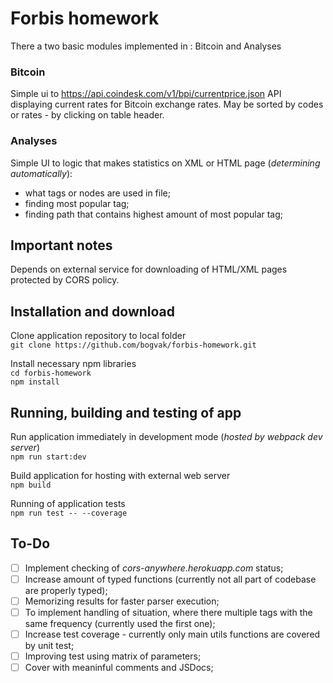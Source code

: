 # Forbis homework
There a two basic modules implemented in : Bitcoin and Analyses
### Bitcoin
Simple ui to https://api.coindesk.com/v1/bpi/currentprice.json API displaying current rates for Bitcoin exchange rates.
May be sorted by codes or rates - by clicking on table header.
### Analyses
Simple UI to logic that makes statistics on XML or HTML page (*determining automatically*):
- what tags or nodes are used in file;
- finding most popular tag;
- finding path that contains highest amount of most popular tag;
## Important notes
Depends on external service for downloading of HTML/XML pages protected by CORS policy.

## Installation and download
Clone application repository to local folder  
`git clone https://github.com/bogvak/forbis-homework.git`

Install necessary npm libraries  
`cd forbis-homework`  
`npm install`

## Running, building and testing of app

Run application immediately in development mode (*hosted by webpack dev server*)  
`npm run start:dev`

Build application for hosting with external web server  
`npm build`

Running of application tests  
`npm run test -- --coverage`

## To-Do
 - [ ] Implement checking of *cors-anywhere.herokuapp.com* status;
 - [ ] Increase amount of typed functions (currently not all part of codebase are properly typed);
 - [ ] Memorizing results for faster parser execution;
 - [ ] To implement handling of situation, where there multiple tags with the same frequency (currently used the first one);
 - [ ] Increase test coverage - currently only main utils functions are covered by unit test;
 - [ ] Improving test using matrix of parameters;
 - [ ] Cover with meaninful comments and JSDocs;